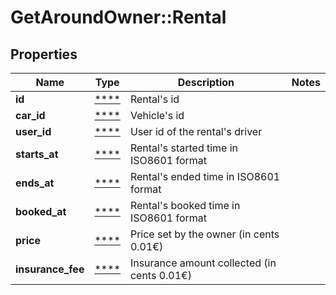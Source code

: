 # GetAroundOwner::Rental

## Properties
Name | Type | Description | Notes
------------ | ------------- | ------------- | -------------
**id** | [****](.md) | Rental&#x27;s id | 
**car_id** | [****](.md) | Vehicle&#x27;s id | 
**user_id** | [****](.md) | User id of the rental&#x27;s driver | 
**starts_at** | [****](.md) | Rental&#x27;s started time in ISO8601 format | 
**ends_at** | [****](.md) | Rental&#x27;s ended time in ISO8601 format | 
**booked_at** | [****](.md) | Rental&#x27;s booked time in ISO8601 format | 
**price** | [****](.md) | Price set by the owner (in cents 0.01€) | 
**insurance_fee** | [****](.md) | Insurance amount collected (in cents 0.01€) | 

